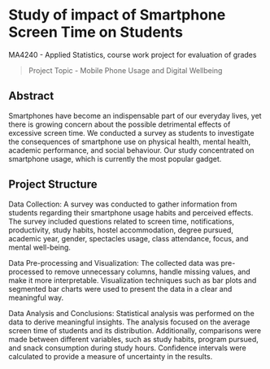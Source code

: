 # Study of impact of Smartphone Screen Time on Students
MA4240 - Applied Statistics, course work project for evaluation of grades
> Project Topic - Mobile Phone Usage and Digital Wellbeing

Abstract
---
Smartphones have become an indispensable part of our everyday lives, yet there is
growing concern about the possible detrimental effects of excessive screen time. We conducted a survey as students to investigate the consequences of smartphone use on physical health, mental health, academic performance, and social behaviour. Our study concentrated on smartphone usage, which is currently the most popular gadget.

Project Structure
---
Data Collection: A survey was conducted to gather information from students regarding their smartphone usage habits and perceived effects. The survey included questions related to screen time, notifications, productivity, study habits, hostel accommodation, degree pursued, academic year, gender, spectacles usage, class attendance, focus, and mental well-being.

Data Pre-processing and Visualization: The collected data was pre-processed to remove unnecessary columns, handle missing values, and make it more interpretable. Visualization techniques such as bar plots and segmented bar charts were used to present the data in a clear and meaningful way.

Data Analysis and Conclusions: 
Statistical analysis was performed on the data to derive meaningful insights. The analysis focused on the average screen time of students and its distribution. Additionally, comparisons were made between different variables, such as study habits, program pursued, and snack consumption during study hours. Confidence intervals were calculated to provide a measure of uncertainty in the results.
